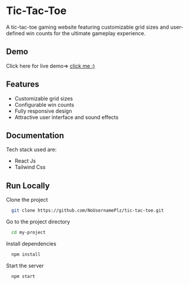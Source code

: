 
# Tic-Tac-Toe

A tic-tac-toe gaming website featuring customizable grid sizes and user-defined win counts for the ultimate gameplay experience.


## Demo

Click here for live demo=> [click me :)](https://66521e4a165fa17db2e8532d--teal-monstera-abd1ef.netlify.app/)


## Features

- Customizable grid sizes
- Configurable win counts
- Fully responsive design
- Attractive user interface and sound effects


## Documentation

Tech stack used are:
- React Js
- Tailwind Css


## Run Locally

Clone the project

```bash
  git clone https://github.com/NoUsernamePlz/tic-tac-toe.git
```

Go to the project directory

```bash
  cd my-project
```

Install dependencies

```bash
  npm install
```

Start the server

```bash
  npm start
```


